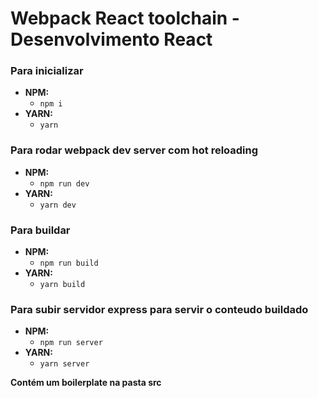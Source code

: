 # Webpack React toolchain - Desenvolvimento React

### Para inicializar

- **NPM:**
  - `npm i`
- **YARN:**
  - `yarn`

### Para rodar webpack dev server com hot reloading

- **NPM:**
  - `npm run dev`
- **YARN:**
  - `yarn dev`

### Para buildar

- **NPM:**
  - `npm run build`
- **YARN:**
  - `yarn build`

### Para subir servidor express para servir o conteudo buildado

- **NPM:**
  - `npm run server`
- **YARN:**
  - `yarn server`

**Contém um boilerplate na pasta src**

